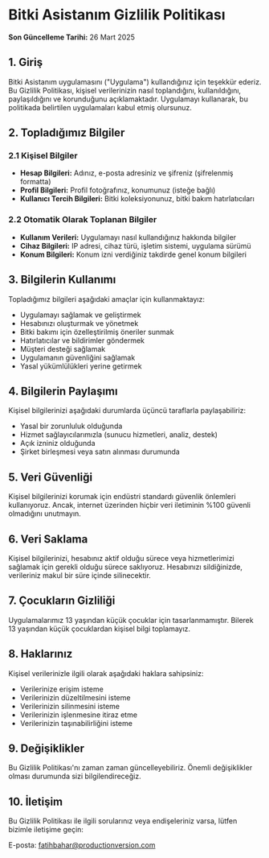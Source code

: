 # Bitki Asistanım Gizlilik Politikası

**Son Güncelleme Tarihi:** 26 Mart 2025

## 1. Giriş

Bitki Asistanım uygulamasını ("Uygulama") kullandığınız için teşekkür ederiz. Bu Gizlilik Politikası, kişisel verilerinizin nasıl toplandığını, kullanıldığını, paylaşıldığını ve korunduğunu açıklamaktadır. Uygulamayı kullanarak, bu politikada belirtilen uygulamaları kabul etmiş olursunuz.

## 2. Topladığımız Bilgiler

### 2.1 Kişisel Bilgiler
- **Hesap Bilgileri:** Adınız, e-posta adresiniz ve şifreniz (şifrelenmiş formatta)
- **Profil Bilgileri:** Profil fotoğrafınız, konumunuz (isteğe bağlı)
- **Kullanıcı Tercih Bilgileri:** Bitki koleksiyonunuz, bitki bakım hatırlatıcıları

### 2.2 Otomatik Olarak Toplanan Bilgiler
- **Kullanım Verileri:** Uygulamayı nasıl kullandığınız hakkında bilgiler
- **Cihaz Bilgileri:** IP adresi, cihaz türü, işletim sistemi, uygulama sürümü
- **Konum Bilgileri:** Konum izni verdiğiniz takdirde genel konum bilgileri

## 3. Bilgilerin Kullanımı

Topladığımız bilgileri aşağıdaki amaçlar için kullanmaktayız:
- Uygulamayı sağlamak ve geliştirmek
- Hesabınızı oluşturmak ve yönetmek
- Bitki bakımı için özelleştirilmiş öneriler sunmak
- Hatırlatıcılar ve bildirimler göndermek
- Müşteri desteği sağlamak
- Uygulamanın güvenliğini sağlamak
- Yasal yükümlülükleri yerine getirmek

## 4. Bilgilerin Paylaşımı

Kişisel bilgilerinizi aşağıdaki durumlarda üçüncü taraflarla paylaşabiliriz:
- Yasal bir zorunluluk olduğunda
- Hizmet sağlayıcılarımızla (sunucu hizmetleri, analiz, destek)
- Açık izniniz olduğunda
- Şirket birleşmesi veya satın alınması durumunda

## 5. Veri Güvenliği

Kişisel bilgilerinizi korumak için endüstri standardı güvenlik önlemleri kullanıyoruz. Ancak, internet üzerinden hiçbir veri iletiminin %100 güvenli olmadığını unutmayın.

## 6. Veri Saklama

Kişisel bilgilerinizi, hesabınız aktif olduğu sürece veya hizmetlerimizi sağlamak için gerekli olduğu sürece saklıyoruz. Hesabınızı sildiğinizde, verileriniz makul bir süre içinde silinecektir.

## 7. Çocukların Gizliliği

Uygulamalarımız 13 yaşından küçük çocuklar için tasarlanmamıştır. Bilerek 13 yaşından küçük çocuklardan kişisel bilgi toplamayız.

## 8. Haklarınız

Kişisel verilerinizle ilgili olarak aşağıdaki haklara sahipsiniz:
- Verilerinize erişim isteme
- Verilerinizin düzeltilmesini isteme
- Verilerinizin silinmesini isteme
- Verilerinizin işlenmesine itiraz etme
- Verilerinizin taşınabilirliğini isteme

## 9. Değişiklikler

Bu Gizlilik Politikası'nı zaman zaman güncelleyebiliriz. Önemli değişiklikler olması durumunda sizi bilgilendireceğiz.

## 10. İletişim

Bu Gizlilik Politikası ile ilgili sorularınız veya endişeleriniz varsa, lütfen bizimle iletişime geçin:

E-posta: fatihbahar@productionversion.com
